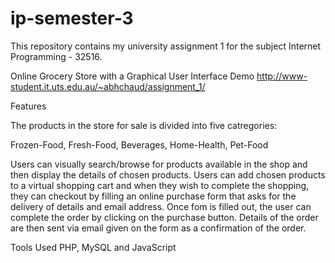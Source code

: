 # ip-semester-3
This repository contains my university assignment 1 for the subject Internet Programming - 32516.

Online Grocery Store with a Graphical User Interface
Demo
http://www-student.it.uts.edu.au/~abhchaud/assignment_1/

Features

The products in the store for sale is divided into five catregories:

Frozen-Food, Fresh-Food, Beverages, Home-Health, Pet-Food

Users can visually search/browse for products available in the shop and then display the details of chosen products.
Users can add chosen products to a virtual shopping cart and when they wish to complete the shopping, they can checkout by filling an online purchase form that asks for the delivery of details and email address.
Once fom is filled out, the user can complete the order by clicking on the purchase button.
Details of the order are then sent via email given on the form as a confirmation of the order.

Tools Used
PHP, MySQL and JavaScript
